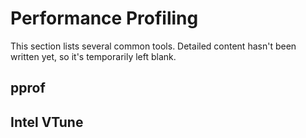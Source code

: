 <!--
SPDX-FileCopyrightText: 2021 Shuai Zhang

SPDX-License-Identifier: CC-BY-NC-ND-4.0
-->

# Performance Profiling

This section lists several common tools. Detailed content hasn't been written yet, so it's temporarily left blank.

## pprof

## Intel VTune

